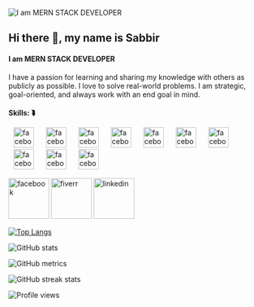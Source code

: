 ![I am MERN STACK DEVELOPER](https://i.ibb.co/CnNTV2Z/developer-banner.jpg)
## Hi there 👋, my name is Sabbir 
#### I am MERN STACK DEVELOPER

I have a passion for learning and sharing my knowledge with others as publicly as possible. I love to solve real-world problems. I am strategic, goal-oriented, and always work with an end goal in mind.

#### Skills: ⮯
<img src='https://i.ibb.co/mD4wqgb/js.png' alt='facebook' height='40' hspace="10">    <img src='https://i.ibb.co/MNW75yy/esc.png' alt='facebook' height='40' hspace="10"> <img src='https://i.ibb.co/qnHkmRD/type.png' alt='facebook' height='40' hspace="10"> <img src='https://i.ibb.co/xj1KmCr/express-3.jpg' alt='facebook' height='40' hspace="10"> <img src='https://i.ibb.co/d2WM6T0/express-4.jpg' alt='facebook' height='40' hspace="10"> <img src='https://i.ibb.co/4FwqtZB/express-5.jpg' alt='facebook' height='40' hspace="10"> <img src='https://i.ibb.co/1ZQxH5j/boots.png' alt='facebook' height='40' hspace="10"> <img src='https://i.ibb.co/QkysJL2/express-2.jpg' alt='facebook' height='40' hspace="10"> <img src='https://i.ibb.co/DYYzS9g/express.jpg' alt='facebook' height='40' hspace="10"> <img src='https://i.ibb.co/82n6984/express-1.jpg' alt='facebook' height='40' hspace="10">
        


[<img src='https://i.ibb.co/BtbDHY1/facebook.png' alt='facebook' height='80'>](https://www.facebook.com/neamul.sabbir) [<img src='https://i.ibb.co/W3zL3P3/fiverr.png' alt='fiverr' height='80'>](https://www.fiverr.com/sabbir520)  [<img src='https://i.ibb.co/WPQ3DyF/linkedin.png' alt='linkedin' height='80'>](https://www.linkedin.com/in/sabbir-hossain-430420198//)   

[![Top Langs](https://github-readme-stats.vercel.app/api/top-langs/?username=neamulsabbir)](https://github.com/anuraghazra/github-readme-stats)

![GitHub stats](https://github-readme-stats.vercel.app/api?username=neamulsabbir&show_icons=true)  

![GitHub metrics](https://metrics.lecoq.io/neamulsabbir)  

![GitHub streak stats](https://streak-stats.demolab.com/?user=neamulsabbir)  

![Profile views](https://gpvc.arturio.dev/neamulsabbir)  
